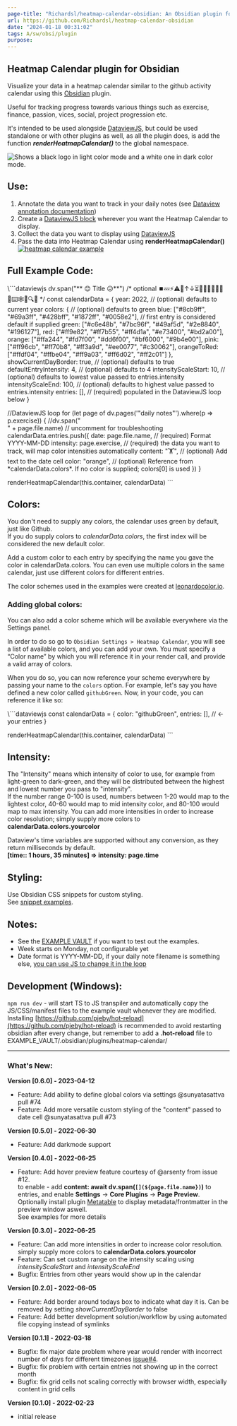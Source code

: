 ```yaml
---
page-title: "Richardsl/heatmap-calendar-obsidian: An Obsidian plugin for displaying data in a calendar similar to the github activity calendar"
url: https://github.com/Richardsl/heatmap-calendar-obsidian
date: "2024-01-18 00:31:02"
tags: A/sw/obsi/plugin
purpose:
---
```


## Heatmap Calendar plugin for Obsidian

Visualize your data in a heatmap calendar similar to the github activity calendar using this [Obsidian](https://obsidian.md/) plugin.

Useful for tracking progress towards various things such as exercise, finance, passion, vices, social, project progression etc.

It's intended to be used alongside [DataviewJS](https://blacksmithgu.github.io/obsidian-dataview/), but could be used standalone or with other plugins as well, as all the plugin does, is add the function ***renderHeatmapCalendar()*** to the global namespace.

  ![Shows a black logo in light color mode and a white one in dark color mode.](https://user-images.githubusercontent.com/25423296/163456779-a8556205-d0a5-45e2-ac17-42d089e3c3f8.png)

## Use:

1.  Annotate the data you want to track in your daily notes (see [Dataview annotation documentation](https://blacksmithgu.github.io/obsidian-dataview/data-annotation/))
2.  Create a [DataviewJS block](https://blacksmithgu.github.io/obsidian-dataview/api/intro/) wherever you want the Heatmap Calendar to display.
3.  Collect the data you want to display using [DataviewJS](https://blacksmithgu.github.io/obsidian-dataview/api/code-reference/)
4.  Pass the data into Heatmap Calendar using **renderHeatmapCalendar()** [![heatmap calendar example](https://github.com/Richardsl/heatmap-calendar-obsidian/raw/master/github-images/heatmap-calendar-howto3.jpg?raw=true)](https://github.com/Richardsl/heatmap-calendar-obsidian/blob/master/github-images/heatmap-calendar-howto3.jpg?raw=true)

## Full Example Code:

\\\`\`\`dataviewjs
dv.span("\*\* 😊 Title  😥\*\*") /\* optional ⏹️💤⚡⚠🧩↑↓⏳📔💾📁📝🔄📝🔀⌨️🕸️📅🔍✨ \*/
const calendarData \= {
    year: 2022,  // (optional) defaults to current year
    colors: {    // (optional) defaults to green
        blue:        \["#8cb9ff", "#69a3ff", "#428bff", "#1872ff", "#0058e2"\], // first entry is considered default if supplied
        green:       \["#c6e48b", "#7bc96f", "#49af5d", "#2e8840", "#196127"\],
        red:         \["#ff9e82", "#ff7b55", "#ff4d1a", "#e73400", "#bd2a00"\],
        orange:      \["#ffa244", "#fd7f00", "#dd6f00", "#bf6000", "#9b4e00"\],
        pink:        \["#ff96cb", "#ff70b8", "#ff3a9d", "#ee0077", "#c30062"\],
        orangeToRed: \["#ffdf04", "#ffbe04", "#ff9a03", "#ff6d02", "#ff2c01"\]
    },
    showCurrentDayBorder: true, // (optional) defaults to true
    defaultEntryIntensity: 4,   // (optional) defaults to 4
    intensityScaleStart: 10,    // (optional) defaults to lowest value passed to entries.intensity
    intensityScaleEnd: 100,     // (optional) defaults to highest value passed to entries.intensity
    entries: \[\],                // (required) populated in the DataviewJS loop below
}

//DataviewJS loop
for (let page of dv.pages('"daily notes"').where(p \=> p.exercise)) {
    //dv.span("<br>" + page.file.name) // uncomment for troubleshooting
    calendarData.entries.push({
        date: page.file.name,     // (required) Format YYYY-MM-DD
        intensity: page.exercise, // (required) the data you want to track, will map color intensities automatically
        content: "🏋️",           // (optional) Add text to the date cell
        color: "orange",          // (optional) Reference from \*calendarData.colors\*. If no color is supplied; colors\[0\] is used
    })
}

renderHeatmapCalendar(this.container, calendarData)
\`\`\`

## Colors:

You don't need to supply any colors, the calendar uses green by default, just like Github.  
If you do supply colors to *calendarData.colors*, the first index will be considered the new default color.

Add a custom color to each entry by specifying the name you gave the color in calendarData.colors. You can even use multiple colors in the same calendar, just use different colors for different entries.

The color schemes used in the examples were created at [leonardocolor.io](https://leonardocolor.io/).

### Adding global colors:

You can also add a color scheme which will be available everywhere via the Settings panel.

In order to do so go to `Obsidian Settings > Heatmap Calendar`, you will see a list of available colors, and you can add your own. You must specify a “Color name” by which you will reference it in your render call, and provide a valid array of colors.

When you do so, you can now reference your scheme everywhere by passing your name to the `colors` option. For example, let's say you have defined a new color called `githubGreen`. Now, in your code, you can reference it like so:

\\\`\`\`dataviewjs
const calendarData \= {
	color: "githubGreen",
	entries: \[\], // <- your entries
}

renderHeatmapCalendar(this.container, calendarData)
\`\`\`

## Intensity:

The "Intensity" means which intensity of color to use, for example from light-green to dark-green, and they will be distributed between the highest and lowest number you pass to "intensity".  
If the number range 0-100 is used, numbers between 1-20 would map to the lightest color, 40-60 would map to mid intensity color, and 80-100 would map to max intensity. You can add more intensities in order to increase color resolution; simply supply more colors to **calendarData.colors.yourcolor**

Dataview's time variables are supported without any conversion, as they return milliseconds by default.  
**\[time:: 1 hours, 35 minutes\] => intensity: page.time**

## Styling:

Use Obsidian CSS snippets for custom styling.  
See [snippet examples](https://github.com/Richardsl/heatmap-calendar-obsidian/tree/master/EXAMPLE_VAULT/.obsidian/snippets).

## Notes:

-   See the [EXAMPLE VAULT](https://github.com/Richardsl/heatmap-calendar-obsidian/tree/master/EXAMPLE_VAULT) if you want to test out the examples.
-   Week starts on Monday, not configurable yet
-   Date format is YYYY-MM-DD, if your daily note filename is something else, [you can use JS to change it in the loop](https://github.com/Richardsl/heatmap-calendar-obsidian/discussions/2)

## Development (Windows):

`npm run dev` - will start TS to JS transpiler and automatically copy the JS/CSS/manifest files to the example vault whenever they are modified.  
Installing [https://github.com/pjeby/hot-reload](https://github.com/pjeby/hot-reload) is recommended to avoid restarting obsidian after every change, but remember to add a **.hot-reload** file to EXAMPLE\_VAULT/.obsidian/plugins/heatmap-calendar/

---

### What's New:

**Version \[0.6.0\] - 2023-04-12**

-   Feature: Add ability to define global colors via settings @sunyatasattva pull #74
-   Feature: Add more versatile custom styling of the "content" passed to date cell @sunyatasattva pull #73

**Version \[0.5.0\] - 2022-06-30**

-   Feature: Add darkmode support

**Version \[0.4.0\] - 2022-06-25**

-   Feature: Add hover preview feature courtesy of @arsenty from issue #12.  
    to enable - add **content: await dv.span(`[](${page.file.name})`)** to entries, and enable **Settings** -> **Core Plugins** -> **Page Preview**.  
    Optionally install plugin [Metatable](https://github.com/arnau/obsidian-metatable) to display metadata/frontmatter in the preview window aswell.  
    See examples for more details

**Version \[0.3.0\] - 2022-06-25**

-   Feature: Can add more intensities in order to increase color resolution. simply supply more colors to **calendarData.colors.yourcolor**
-   Feature: Can set custom range on the intensity scaling using *intensityScaleStart* and *intensityScaleEnd*
-   Bugfix: Entries from other years would show up in the calendar

**Version \[0.2.0\] - 2022-06-05**

-   Feature: Add border around todays box to indicate what day it is. Can be removed by setting *showCurrentDayBorder* to false
-   Feature: Add better development solution/workflow by using automated file copying instead of symlinks

**Version \[0.1.1\] - 2022-03-18**

-   Bugfix: fix major date problem where year would render with incorrect number of days for different timezones [issue#4](https://github.com/Richardsl/heatmap-calendar-obsidian/issues/4).
-   Bugfix: fix problem with certain entries not showing up in the correct month
-   Bugfix: fix grid cells not scaling correctly with browser width, especially content in grid cells

**Version \[0.1.0\] - 2022-02-23**

-   initial release